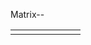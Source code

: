 Matrix--

|  |  |  |  |  |  |  |
| :--- | :--- | :--- | :--- | :--- | :--- | :--- |
|  |  |  |  |  |  |  |



